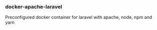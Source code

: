 
### docker-apache-laravel

Preconfigured docker container for laravel with apache, node, npm and yarn
